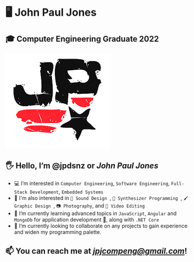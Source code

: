 
# 🖥 John Paul Jones

## 🎓 Computer Engineering Graduate 2022

![JP Logo](https://github.com/jpdsnz/jpdsnz/blob/main/logo-semi-tp-75-2.png)


## 🖐 Hello, I’m @jpdsnz or *John Paul Jones*
  - 💻 I’m interested in `Computer Engineering`, `Software Engineering`, `Full-Stack Development`, `Embedded Systems`
  - 📘 I'm also interested in `🎵 Sound Design `, `🎹 Synthesizer Programming `, `🖌 Graphic Design `, `📷 Photography`, and `🎥 Video Editing` 
  - 📖 I’m currently learning advanced topics in `JavaScript`, `Angular` and `MongoDb` for application development 📱, along with `.NET Core`
  - 🎨 I’m currently looking to collaborate on any projects to gain experience and widen my programming palette.
## 📫 You can reach me at *jpjcompeng@gmail.com*!

<!---
jpdsnz/jpdsnz is a ✨ special ✨ repository because its `README.md` (this file) appears on your GitHub profile.
You can click the Preview link to take a look at your changes.
--->
